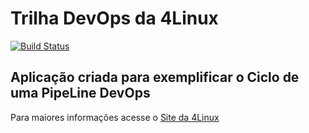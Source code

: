 # Trilha DevOps da 4Linux

<!-- Altere a Flag abaixo com sua URL do Travis -->
[![Build Status](https://travis-ci.org/tgosoul/DevOpsLab-HelloWorld.svg?branch=master)](https://travis-ci.org/tgosoul/DevOpsLab-HelloWorld)

## Aplicação criada para exemplificar o Ciclo de uma PipeLine DevOps


Para maiores informações acesse o [Site da 4Linux](https://www.4linux.com.br/cursos/devops)


